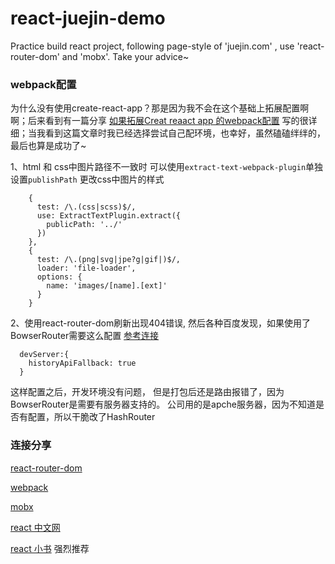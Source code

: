 # react-juejin-demo
Practice build react project, following page-style of 'juejin.com' , use 'react-router-dom' and 'mobx'. Take your advice~

### webpack配置
为什么没有使用create-react-app？那是因为我不会在这个基础上拓展配置啊啊；后来看到有一篇分享 [如果拓展Creat reaact app 的webpack配置](https://zhaozhiming.github.io/blog/2018/01/08/create-react-app-override-webpack-config/) 写的很详细；当我看到这篇文章时我已经选择尝试自己配环境，也幸好，虽然磕磕绊绊的，最后也算是成功了~

1、html 和 css中图片路径不一致时 可以使用`extract-text-webpack-plugin`单独设置`publishPath` 更改css中图片的样式
  ```webpack
      {
        test: /\.(css|scss)$/,
        use: ExtractTextPlugin.extract({
          publicPath: '../'
        })
      },
      {
        test: /\.(png|svg|jpe?g|gif|)$/,
        loader: 'file-loader',
        options: {
          name: 'images/[name].[ext]'
        }
      }
  ```
2、使用react-router-dom刷新出现404错误, 然后各种百度发现，如果使用了BowserRouter需要这么配置
  [参考连接](http://blog.codingplayboy.com/2017/12/26/react-router-browserhistory-404/)
  ```webpack
    devServer:{
      historyApiFallback: true  
    }    
  ```
  这样配置之后，开发环境没有问题， 但是打包后还是路由报错了，因为BowserRouter是需要有服务器支持的。
  公司用的是apche服务器，因为不知道是否有配置，所以干脆改了HashRouter
  
  ### 连接分享
  
  [react-router-dom](https://reacttraining.com/react-router/web/guides/quick-start) 
  
  [webpack](https://www.webpackjs.com/guides/getting-started/)
  
  [mobx](https://mobx.js.org/)
  
  [react 中文网](https://reactnative.cn/docs/getting-started/) 
  
  [react 小书](http://huziketang.mangojuice.top/books/react/) 强烈推荐 
  
 



